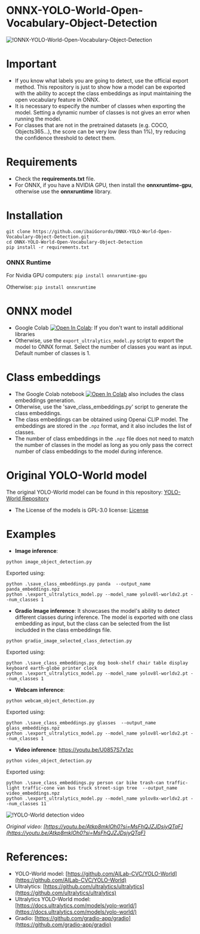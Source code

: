# ONNX-YOLO-World-Open-Vocabulary-Object-Detection

![!ONNX-YOLO-World-Open-Vocabulary-Object-Detection](https://github.com/ibaiGorordo/ONNX-YOLO-World-Open-Vocabulary-Object-Detection/raw/main/doc/img/gradio_demo.gif)

# Important
- If you know what labels you are going to detect, use the official export method. This repository is just to show how a model can be exported with the ability to accept the class embeddings as input maintaining the open vocabulary feature in ONNX.
- It is necessary to especify the number of classes when exporting the model. Setting a dynamic number of classes is not gives an error when running the model.
- For classes that are not in the pretrained datasets (e.g. COCO, Objects365...), the score can be very low (less than 1%), try reducing the confidence threshold to detect them.

# Requirements

 * Check the **requirements.txt** file.
 * For ONNX, if you have a NVIDIA GPU, then install the **onnxruntime-gpu**, otherwise use the **onnxruntime** library.

# Installation
```shell
git clone https://github.com/ibaiGorordo/ONNX-YOLO-World-Open-Vocabulary-Object-Detection.git
cd ONNX-YOLO-World-Open-Vocabulary-Object-Detection
pip install -r requirements.txt
```
### ONNX Runtime
For Nvidia GPU computers:
`pip install onnxruntime-gpu`

Otherwise:
`pip install onnxruntime`

# ONNX model
- Google Colab [![Open In Colab](https://colab.research.google.com/assets/colab-badge.svg)](https://colab.research.google.com/drive/1lbVu_yA8GnWIbuU4STFvq0WS0p8bqTej?usp=sharing): If you don't want to install additional libraries
- Otherwise, use the `export_ultralytics_model.py` script to export the model to ONNX format. Select the number of classes you want as input. Default number of classes is 1.

# Class embeddings
- The Google Colab notebook [![Open In Colab](https://colab.research.google.com/assets/colab-badge.svg)](https://colab.research.google.com/drive/1lbVu_yA8GnWIbuU4STFvq0WS0p8bqTej?usp=sharing) also includes the class embeddings generation.
- Otherwise, use the 'save_class_embeddings.py' script to generate the class embeddings. 
- The class embeddings can be obtained using Openai CLIP model. The embeddings are stored in the `.npz` format, and it also includes the list of classes.
- The number of class embeddings in the `.npz` file does not need to match the number of classes in the model as long as you only pass the correct number of class embeddings to the model during inference.

# Original YOLO-World model
The original YOLO-World model can be found in this repository: [YOLO-World Repository](https://github.com/AILab-CVC/YOLO-World)
- The License of the models is GPL-3.0 license: [License](https://github.com/AILab-CVC/YOLO-World/blob/master/LICENSE)

# Examples

 * **Image inference**:
 ```shell
 python image_object_detection.py
 ```

Exported using: 
 ```shell
python .\save_class_embeddings.py panda  --output_name panda_embeddings.npz
python .\export_ultralytics_model.py --model_name yolov8l-worldv2.pt --num_classes 1
 ```

 * **Gradio Image inference**:
It showcases the model's ability to detect different classes during inference. The model is exported with one class embedding as input, but the class can be selected from the list includded in the class embeddings file.
 ```shell
 python gradio_image_selected_class_detection.py
 ```

Exported using: 
 ```shell
python .\save_class_embeddings.py dog book-shelf chair table display keyboard earth-globe printer clock 
python .\export_ultralytics_model.py --model_name yolov8l-worldv2.pt --num_classes 1
 ```

 * **Webcam inference**:
 ```shell
 python webcam_object_detection.py
 ```

Exported using: 
 ```shell
python .\save_class_embeddings.py glasses  --output_name glass_embeddings.npz
python .\export_ultralytics_model.py --model_name yolov8l-worldv2.pt --num_classes 1
 ```

 * **Video inference**: https://youtu.be/U0857S7x1zc
 ```shell
 python video_object_detection.py
 ```

Exported using: 
 ```shell
python .\save_class_embeddings.py person car bike trash-can traffic-light traffic-cone van bus truck street-sign tree  --output_name video_embeddings.npz
python .\export_ultralytics_model.py --model_name yolov8x-worldv2.pt --num_classes 11
 ```

 ![!YOLO-World detection video](https://github.com/ibaiGorordo/ONNX-YOLO-World-Open-Vocabulary-Object-Detection/raw/main/doc/img/yoloworld_video.gif)

  *Original video: [https://youtu.be/Atkp8mklOh0?si=MsFhQJZJDsjyQTqF](https://youtu.be/Atkp8mklOh0?si=MsFhQJZJDsjyQTqF)*

# References:
* YOLO-World model: [https://github.com/AILab-CVC/YOLO-World](https://github.com/AILab-CVC/YOLO-World)
* Ultralytics: [https://github.com/ultralytics/ultralytics](https://github.com/ultralytics/ultralytics)
* Ultralytics YOLO-World model: [https://docs.ultralytics.com/models/yolo-world/](https://docs.ultralytics.com/models/yolo-world/)
* Gradio: [https://github.com/gradio-app/gradio](https://github.com/gradio-app/gradio)